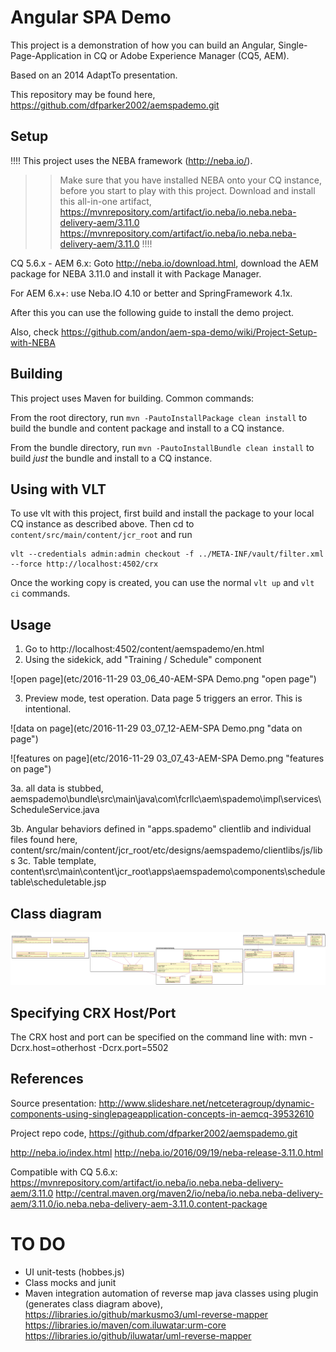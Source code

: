 Angular SPA Demo
========

This project is a demonstration of how you can build an Angular, Single-Page-Application in CQ or Adobe Experience Manager (CQ5, AEM).

Based on an 2014 AdaptTo presentation.

This repository may be found here, https://github.com/dfparker2002/aemspademo.git

Setup
-----

!!!! 
This project uses the NEBA framework (http://neba.io/). 
>> Make sure that you have installed NEBA onto your CQ instance, before you start to play with this project.
Download and install this all-in-one artifact, https://mvnrepository.com/artifact/io.neba/io.neba.neba-delivery-aem/3.11.0
https://mvnrepository.com/artifact/io.neba/io.neba.neba-delivery-aem/3.11.0
!!!! 

CQ 5.6.x - AEM 6.x: Goto http://neba.io/download.html, download the AEM package for NEBA 3.11.0 and install it with Package Manager.

For AEM 6.x+: use Neba.IO 4.10 or better and SpringFramework 4.1x. 

After this you can use the following guide to install the demo project.

Also, check https://github.com/andon/aem-spa-demo/wiki/Project-Setup-with-NEBA

Building
--------

This project uses Maven for building. Common commands:

From the root directory, run `mvn -PautoInstallPackage clean install` to build the bundle and content package and install to a CQ instance.

From the bundle directory, run `mvn -PautoInstallBundle clean install` to build *just* the bundle and install to a CQ instance.

Using with VLT
--------------

To use vlt with this project, first build and install the package to your local CQ instance as described above. Then cd to `content/src/main/content/jcr_root` and run

    vlt --credentials admin:admin checkout -f ../META-INF/vault/filter.xml --force http://localhost:4502/crx

Once the working copy is created, you can use the normal `vlt up` and `vlt ci` commands.

Usage
------------------------
1. Go to http://localhost:4502/content/aemspademo/en.html
2. Using the sidekick, add "Training / Schedule" component

![open page](etc/2016-11-29 03_06_40-AEM-SPA Demo.png "open page")

3. Preview mode, test operation. Data page 5 triggers an error. This is intentional.  

![data on page](etc/2016-11-29 03_07_12-AEM-SPA Demo.png "data on page")  

![features on page](etc/2016-11-29 03_07_43-AEM-SPA Demo.png "features on page")

3a. all data is stubbed, aemspademo\bundle\src\main\java\com\fcrllc\aem\spademo\impl\services\ScheduleService.java 

3b. Angular behaviors defined in "apps.spademo" clientlib and individual files found here, content/src/main/content/jcr_root/etc/designs/aemspademo/clientlibs/js/libs 
3c. Table template, content\src\main\content\jcr_root\apps\aemspademo\components\scheduletable\scheduletable.jsp

Class diagram
------------------------
![Class diagram](etc/class_diagram.png "Class diagram") 

Specifying CRX Host/Port
------------------------

The CRX host and port can be specified on the command line with:
mvn -Dcrx.host=otherhost -Dcrx.port=5502 <goals>


References
------------------------
Source presentation: http://www.slideshare.net/netceteragroup/dynamic-components-using-singlepageapplication-concepts-in-aemcq-39532610

Project repo code, https://github.com/dfparker2002/aemspademo.git

http://neba.io/index.html
http://neba.io/2016/09/19/neba-release-3.11.0.html

Compatible with CQ 5.6.x:
https://mvnrepository.com/artifact/io.neba/io.neba.neba-delivery-aem/3.11.0
http://central.maven.org/maven2/io/neba/io.neba.neba-delivery-aem/3.11.0/io.neba.neba-delivery-aem-3.11.0.content-package

TO DO 
=======
- UI unit-tests (hobbes.js)
- Class mocks and junit
- Maven integration automation of reverse map java classes using plugin (generates class diagram above),
https://libraries.io/github/markusmo3/uml-reverse-mapper
https://libraries.io/maven/com.iluwatar:urm-core
https://libraries.io/github/iluwatar/uml-reverse-mapper
